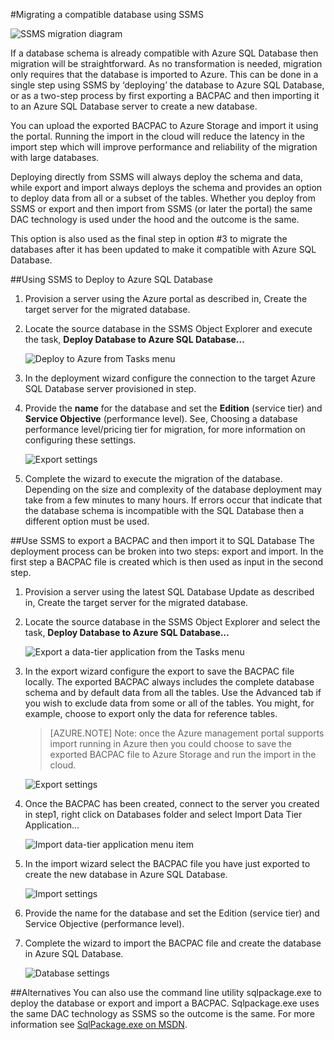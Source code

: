 <properties
   pageTitle="Migrating to SQL Database using SSMS"
   description="Microsoft Azure SQL Database, migrate sql database, migrate using ssms"
   services="sql-database"
   documentationCenter=""
   authors="pehteh"
   manager="jeffreyg"
   editor="monicar"/>

<tags
   ms.service="sql-database"
   ms.devlang="NA"
   ms.topic="article"
   ms.tgt_pltfrm="NA"
   ms.workload="data-management"
   ms.date="04/14/2015"
   ms.author="pehteh"/>

#Migrating a compatible database using SSMS 

![SSMS migration diagram](./media/sql-database-migrate-ssms/01SSMSDiagram.png)

If a database schema is already compatible with Azure SQL Database then migration will be straightforward. As no transformation is needed, migration only requires that the database is imported to Azure. This can be done in a single step using SSMS by ‘deploying’ the database to Azure SQL Database, or as a two-step process by first exporting a BACPAC and then importing it to an Azure SQL Database server to create a new database. 

You can upload the exported BACPAC to Azure Storage and import it using the portal. Running the import in the cloud will reduce the latency in the import step which will improve performance and reliability of the migration with large databases.

Deploying directly from SSMS will always deploy the schema and data, while export and import always deploys the schema and provides an option to deploy data from all or a subset of the tables.  Whether you deploy from SSMS or export and then import from SSMS (or later the portal) the same DAC technology is used under the hood and the outcome is the same.   

This option is also used as the final step in option #3 to migrate the databases after it has been updated to make it compatible with Azure SQL Database. 

##Using SSMS to Deploy to Azure SQL Database
1.	Provision a server using the Azure portal as described in, Create the target server for the migrated database.
2. Locate the source database in the SSMS Object Explorer and execute the task, **Deploy Database to Azure SQL Database…**

	![Deploy to Azure from Tasks menu](./media/sql-database-migrate-ssms/02MigrateusingSSMS.png)

3.	In the deployment wizard configure the connection to the target Azure SQL Database server provisioned in step. 
4.	Provide the **name** for the database and set the **Edition** (service tier) and **Service Objective** (performance level). See, Choosing a database performance level/pricing tier for migration, for more information on configuring these settings. 

	![Export settings](./media/sql-database-migrate-ssms/03MigrateusingSSMS.png)

5.	Complete the wizard to execute the migration of the database.  
Depending on the size and complexity of the database deployment may take from a few minutes to many hours. If errors occur that indicate that the database schema is incompatible with the SQL Database then a different option must be used.

##Use SSMS to export a BACPAC and then import it to SQL Database
The deployment process can be broken into two steps: export and import. In the first step a BACPAC file is created which is then used as input in the second step. 

1.	Provision a server using the latest SQL Database Update as described in, Create the target server for the migrated database.
2.	Locate the source database in the SSMS Object Explorer and select the task, **Deploy Database to Azure SQL Database…**

	![Export a data-tier application from the Tasks menu](./media/sql-database-migrate-ssms/04MigrateusingSSMS.png)

3. In the export wizard configure the export to save the BACPAC file locally. The exported BACPAC always includes the complete database schema and by default data from all the tables. Use the Advanced tab if you wish to exclude data from some or all of the tables. You might, for example, choose to export only the data for reference tables.
	>[AZURE.NOTE] Note: once the Azure management portal supports import running in Azure then you could choose to save the exported BACPAC file to Azure Storage and run the import in the cloud. 

	![Export settings](./media/sql-database-migrate-ssms/05MigrateusingSSMS.png)

4.	Once the BACPAC has been created, connect to the server you created in step1, right click on Databases folder and select Import Data Tier Application...

	![Import data-tier application menu item](./media/sql-database-migrate-ssms/06MigrateusingSSMS.png) 

5.	In the import wizard select the BACPAC file you have just exported to create the new database in Azure SQL Database. 

	![Import settings](./media/sql-database-migrate-ssms/07MigrateusingSSMS.png)

6.	Provide the name for the database and set the Edition (service tier) and Service Objective (performance level). 
	 
7.	Complete the wizard to import the BACPAC file and create the database in Azure SQL Database.

	![Database settings](./media/sql-database-migrate-ssms/08MigrateusingSSMS.png)
 
##Alternatives
You can also use the command line utility sqlpackage.exe to deploy the database or export and import a BACPAC. Sqlpackage.exe uses the same DAC technology as SSMS so the outcome is the same. For more information see [SqlPackage.exe on MSDN](https://msdn.microsoft.com/library/hh550080.aspx). 